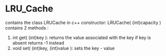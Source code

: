 # LRU_Cache
contains the class LRUCache in c++
constructor: LRUCache( (int)capacity )
contains 2 methods :
1.  int get( (int)key ): returns the value associated with the key if key is absent returns -1 instead
2.  void set( (int)key, (int)value ): sets the key - value

